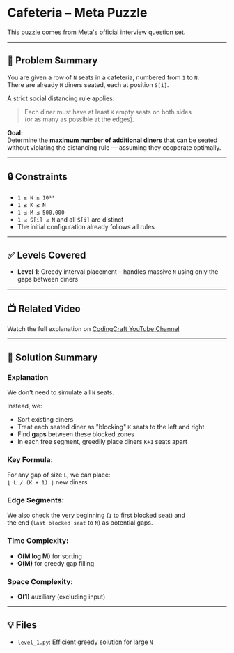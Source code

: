 # Cafeteria – Meta Puzzle

This puzzle comes from Meta's official interview question set.

---

## 📘 Problem Summary

You are given a row of `N` seats in a cafeteria, numbered from `1` to `N`.  
There are already `M` diners seated, each at position `S[i]`.

A strict social distancing rule applies:  
> Each diner must have at least `K` empty seats on both sides  
> (or as many as possible at the edges).

**Goal:**  
Determine the **maximum number of additional diners** that can be seated  
without violating the distancing rule — assuming they cooperate optimally.

---

## 🔒 Constraints

- `1 ≤ N ≤ 10¹⁵`
- `1 ≤ K ≤ N`
- `1 ≤ M ≤ 500,000`
- `1 ≤ S[i] ≤ N` and all `S[i]` are distinct
- The initial configuration already follows all rules

---

## ✅ Levels Covered
- **Level 1**: Greedy interval placement – handles massive `N` using only the gaps between diners

---

## 📺 Related Video
Watch the full explanation on [CodingCraft YouTube Channel](https://www.youtube.com/@CodingCraftChannel)

---

## 🧠 Solution Summary

### Explanation

We don't need to simulate all `N` seats.

Instead, we:
- Sort existing diners
- Treat each seated diner as "blocking" `K` seats to the left and right
- Find **gaps** between these blocked zones
- In each free segment, greedily place diners `K+1` seats apart

### Key Formula:
  For any gap of size `L`, we can place:  
  `⌊ L / (K + 1) ⌋` new diners

### Edge Segments:
We also check the very beginning (`1` to first blocked seat) and  
the end (`last blocked seat` to `N`) as potential gaps.

### Time Complexity:
- **O(M log M)** for sorting
- **O(M)** for greedy gap filling

### Space Complexity:
- **O(1)** auxiliary (excluding input)

---

## 💡 Files

- [`level_1.py`](level_1.py): Efficient greedy solution for large `N`
